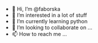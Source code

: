 - 👋 Hi, I’m @faborska
- 👀 I’m interested in a lot of stuff
- 🌱 I’m currently learning python
- 💞️ I’m looking to collaborate on ...
- 📫 How to reach me ...

<!---
faborska/faborska is a ✨ special ✨ repository because its `README.md` (this file) appears on your GitHub profile.
You can click the Preview link to take a look at your changes.
--->
